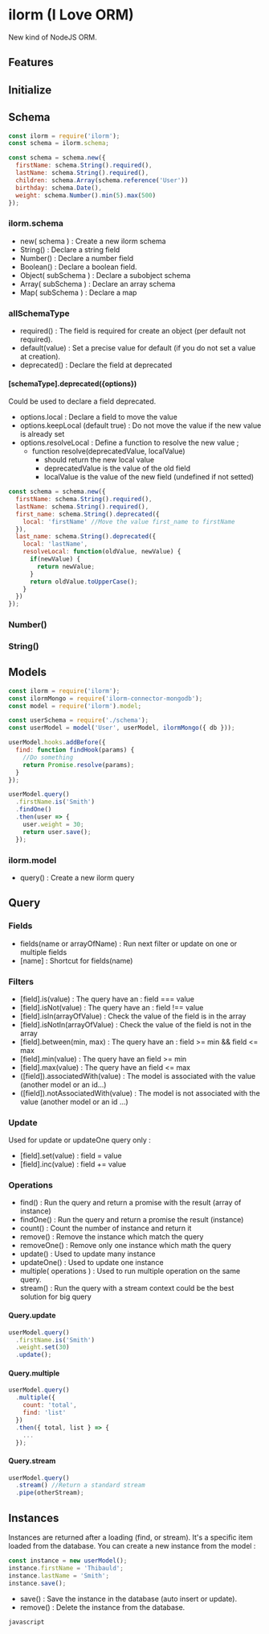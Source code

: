 # ilorm (I Love ORM)
New kind of NodeJS ORM.

## Features

## Initialize

## Schema
```javascript
const ilorm = require('ilorm');
const schema = ilorm.schema;

const schema = schema.new({
  firstName: schema.String().required(),
  lastName: schema.String().required(),
  children: schema.Array(schema.reference('User'))
  birthday: schema.Date(),
  weight: schema.Number().min(5).max(500)
});

```
### ilorm.schema ###
* new( schema ) : Create a new ilorm schema
* String() : Declare a string field
* Number() : Declare a number field
* Boolean() : Declare a boolean field.
* Object( subSchema ) : Declare a subobject schema
* Array( subSchema ) : Declare an array schema
* Map( subSchema ) : Declare a map

### allSchemaType ###
* required() : The field is required for create an object (per default not required).
* default(value) : Set a precise value for default (if you do not set a value at creation).
* deprecated() : Declare the field at deprecated

#### [schemaType].deprecated({options}) ####
Could be used to declare a field deprecated.
* options.local : Declare a field to move the value
* options.keepLocal (default true) : Do not move the value if the new value is already set
* options.resolveLocal : Define a function to resolve the new value ;
  * function resolve(deprecatedValue, localValue) 
    * should return the new local value
    * deprecatedValue is the value of the old field
    * localValue is the value of the new field (undefined if not setted)

```javascript
const schema = schema.new({
  firstName: schema.String().required(),
  lastName: schema.String().required(),
  first_name: schema.String().deprecated({
    local: 'firstName' //Move the value first_name to firstName
  }),
  last_name: schema.String().deprecated({
    local: 'lastName',
    resolveLocal: function(oldValue, newValue) {
      if(newValue) {
        return newValue;
      }
      return oldValue.toUpperCase();
    }
  })
});
```

### Number() ###

### String() ###

## Models
```javascript
const ilorm = require('ilorm');
const ilormMongo = require('ilorm-connector-mongodb');
const model = require('ilorm').model;

const userSchema = require('./schema');
const userModel = model('User', userModel, ilormMongo({ db }));

userModel.hooks.addBefore({
  find: function findHook(params) {
    //Do something
    return Promise.resolve(params);
  }
});

userModel.query()
  .firstName.is('Smith')
  .findOne()
  .then(user => {
    user.weight = 30;
    return user.save();
  });
```

### ilorm.model ###
* query() : Create a new ilorm query

## Query ##
### Fields ###
* fields(name or arrayOfName) : Run next filter or update on one or multiple fields
* [name] : Shortcut for fields(name)

### Filters ###
* [field].is(value) : The query have an : field === value
* [field].isNot(value) : The query have an : field !== value
* [field].isIn(arrayOfValue) : Check the value of the field is in the array
* [field].isNotIn(arrayOfValue) : Check the value of the field is not in the array
* [field].between(min, max) : The query have an : field >= min && field <= max
* [field].min(value) : The query have an field >= min
* [field].max(value) : The query have an field <= max
* ([field]).associatedWith(value) : The model is associated with the value (another model or an id...)
* ([field]).notAssociatedWith(value) : The model is not associated with the value (another model or an id ...)

### Update ###
Used for update or updateOne query only :
* [field].set(value) : field = value
* [field].inc(value) : field += value

### Operations ###
* find() : Run the query and return a promise with the result (array of instance)
* findOne() : Run the query and return a promise the result (instance)
* count() : Count the number of instance and return it
* remove() : Remove the instance which match the query
* removeOne() : Remove only one instance which math the query
* update() : Used to update many instance
* updateOne() : Used to update one instance
* multiple( operations ) : Used to run multiple operation on the same query.
* stream() : Run the query with a stream context could be the best solution for big query


#### Query.update ####

```javascript
userModel.query()
  .firstName.is('Smith')
  .weight.set(30)
  .update();

```

#### Query.multiple ####

```javascript
userModel.query()
  .multiple({
    count: 'total',
    find: 'list'
  })
  .then({ total, list } => {
    ...
  });
```

#### Query.stream ####
```javascript
userModel.query()
  .stream() //Return a standard stream
  .pipe(otherStream);

```


## Instances
Instances are returned after a loading (find, or stream). It's a specific item loaded from the database. You can create a new instance from the model :
```javascript
const instance = new userModel();
instance.firstName = 'Thibauld';
instance.lastName = 'Smith';
instance.save();
```
* save() : Save the instance in the database (auto insert or update).
* remove() : Delete the instance from the database.

```javascript```
